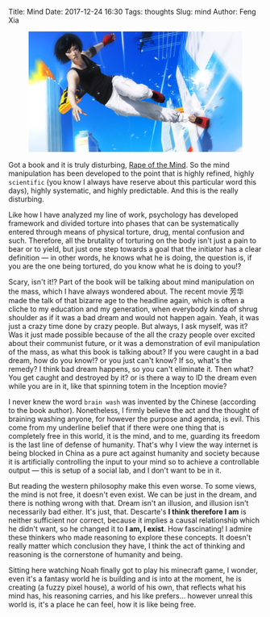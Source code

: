 Title: Mind
Date: 2017-12-24 16:30
Tags: thoughts
Slug: mind
Author: Feng Xia

<figure class="col s12">
  <img src="/images/mirrors%20edge.jpg"/>
</figure>


Got a book and it is truly disturbing, [Rape of the Mind][1]. So the
mind manipulation has been developed to the point that is highly
refined, highly `scientific` (you know I always have reserve about
this particular word this days), highly systematic, and highly
predictable. And this is the really disturbing. 

[1]: https://www.amazon.com/Rape-Mind-Psychology-Menticide-Brainwashing/dp/1614277877

Like how I have analyzed my line of work, psychology has developed
framework and divided torture into phases that can be systematically
entered through means of physical torture, drug, mental confusion and
such. Therefore, all the brutality of torturing on the body isn't just
a pain to bear or to yield, but just one step towards a goal that the
initiator has a clear definition &mdash; in other words, he knows what
he is doing, the question is, if you are the one being tortured, do
you know what he is doing to you!?

Scary, isn't it!? Part of the book will be talking about mind
manipulation on the mass, which I have always wondered about. The
recent movie 芳华 made the talk of that bizarre age to the headline
again, which is often a cliche to my education and my generation, when
everybody kinda of shrug shoulder as if it was a bad dream and would
not happen again. Yeah, it was just a crazy time done by crazy
people. But always, I ask myself, was it? Was it just made possible
because of the all the crazy people over excited about their
communist future, or it was a demonstration of evil manipulation of
the mass, as what this book is talking about? If you were caught in a
bad dream, how do you know!? or you just can't know? If so, what's the
remedy? I think bad dream happens, so you can't eliminate it. Then
what? You get caught and destroyed by it? or is there a way to ID the
dream even while you are in it, like that spinning totem in the
Inception movie?

I never knew the word `brain wash` was invented by the Chinese
(according to the book author). Nonetheless, I firmly believe the act
and the thought of braining washing anyone, for however the purpose
and agenda, is evil. This come from my underline belief that if there
were one thing that is completely free in this world, it is the
mind, and to me, guarding its freedom is the last line of defense of
humanity. That's why I view the way internet is being blocked in China
as a pure act against humanity and society because it is artificially
controlling the input to your mind so to achieve a controllable output
&mdash; this is setup of a social lab, and I don't want to be in it.

But reading the western philosophy make this even worse. To some
views, the mind is not free, it doesn't even exist. We can be just in
the dream, and there is nothing wrong with that. Dream isn't an
illusion, and illusion isn't necessarily bad either. It's just, that.
Descarte's **I think therefore I am** is neither sufficient nor
correct, because it implies a causal relationship which he didn't
want, so he changed it to **I am, I exist**. How fascinating! I admire
these thinkers who made reasoning to explore these concepts. It
doesn't really matter which conclusion they have, I think the act of
thinking and reasoning is the cornerstone of humanity and being.

Sitting here watching Noah finally got to play his minecraft game, I
wonder, even it's a fantasy world he is building and is into at the
moment, he is creating (a fuzzy pixel house), a world of his own, 
that reflects what his mind has, his reasoning carries, and his like
prefers... however unreal this world is, it's a place he can feel, how
it is like being free. 
